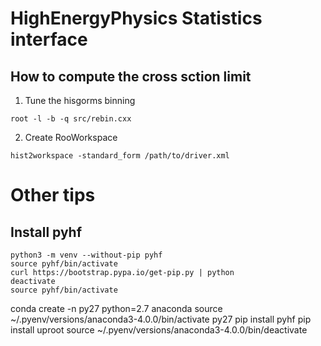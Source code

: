 # HighEnergyPhysics Statistics interface
## How to compute the cross sction limit
1. Tune the hisgorms binning
```
root -l -b -q src/rebin.cxx
```

2. Create RooWorkspace
```
hist2workspace -standard_form /path/to/driver.xml
```

# Other tips
## Install pyhf
```
python3 -m venv --without-pip pyhf
source pyhf/bin/activate
curl https://bootstrap.pypa.io/get-pip.py | python
deactivate
source pyhf/bin/activate
```

conda create -n py27 python=2.7 anaconda
source ~/.pyenv/versions/anaconda3-4.0.0/bin/activate py27
pip install pyhf
pip install uproot
source ~/.pyenv/versions/anaconda3-4.0.0/bin/deactivate 

